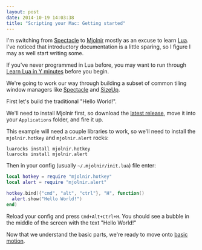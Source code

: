 ```yaml
---
layout: post
date: 2014-10-19 14:03:38
title: "Scripting your Mac: Getting started"
---
```


I'm switching from [Spectacle](http://spectacleapp.com/) to [Mjolnir](http://mjolnir.io/) mostly as an excuse to learn [Lua](http://www.lua.org/). I've noticed that introductory documentation is a little sparing, so I figure I may as well start writing some.

If you've never programmed in Lua before, you may want to run through
[Learn Lua in Y minutes](http://learnxinyminutes.com/docs/lua/) before you begin.

We're going to work our way through building a subset of common tiling window managers like [Spectacle](http://spectacleapp.com/) and [SizeUp](http://www.irradiatedsoftware.com/sizeup/).

First let's build the traditional "Hello World!".

We'll need to install Mjolnir first, so download the [latest release](https://github.com/sdegutis/mjolnir/releases/latest), move it into your `Applications` folder, and fire it up.

This example will need a couple libraries to work, so we'll need to install the `mjolnir.hotkey` and `mjolnir.alert` rocks:

```.shell
luarocks install mjolnir.hotkey
luarocks install mjolnir.alert
```

Then in your config (usually `~/.mjolnir/init.lua`) file enter:

```.lua
local hotkey = require "mjolnir.hotkey"
local alert = require "mjolnir.alert"

hotkey.bind({"cmd", "alt", "ctrl"}, "H", function()
  alert.show("Hello World!")
end)
```

Reload your config and press `Cmd+Alt+Ctrl+H`. You should see a bubble in the middle of the screen with the text "Hello World!"

Now that we understand the basic parts, we're ready to move onto [basic motion](http://blog.josephholsten.com/post/scripting-your-mac-basic-motion).
